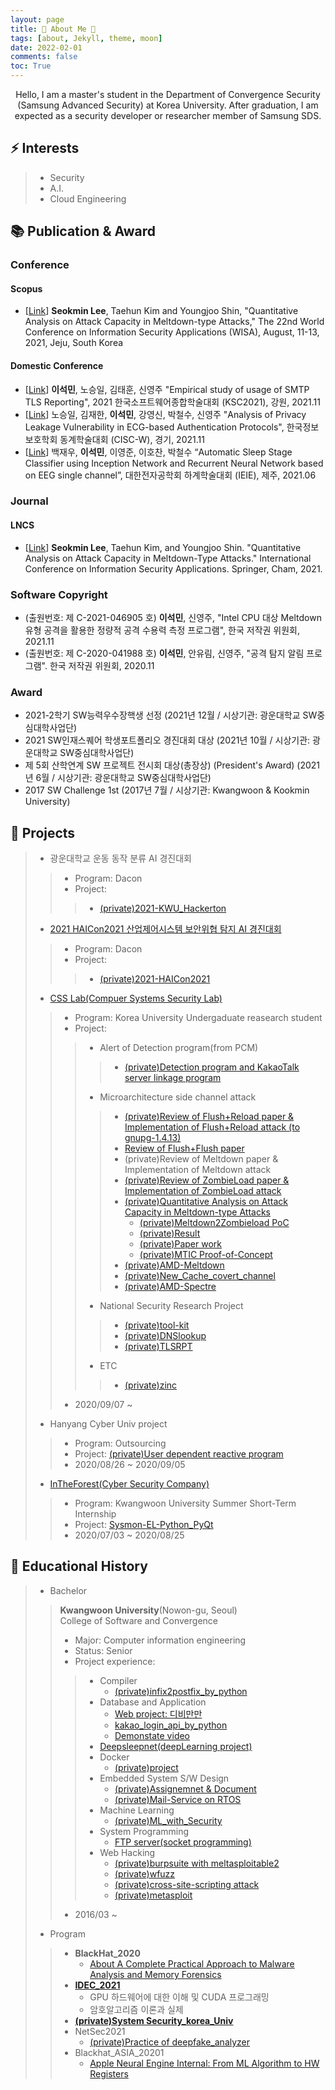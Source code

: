 ```yaml
---
layout: page
title: 📣 About Me 📣
tags: [about, Jekyll, theme, moon]
date: 2022-02-01
comments: false
toc: True
---    
```


<center>
Hello, I am a master's student in the Department of Convergence Security (Samsung Advanced Security) at Korea University.
After graduation, I am expected as a security developer or researcher member of Samsung SDS.
</center>              



<h2 align="left">⚡ Interests</h2>  

> - Security
> - A.I.
> - Cloud Engineering

## 📚 Publication & Award

### Conference
#### Scopus
* [[Link](https://www.manuscriptlink.com/society/kiisc/conference/wisa2021/accepted)] __Seokmin Lee__, Taehun Kim and Youngjoo Shin, "Quantitative Analysis on Attack Capacity in Meltdown-type Attacks," The 22nd World Conference on Information Security Applications (WISA), August, 11-13, 2021, Jeju, South Korea
#### Domestic Conference
* [[Link](http://www.kiise.or.kr/conference/KSC/2021/)] __이석민__, 노승일, 김태훈, 신영주 "Empirical study of usage of SMTP TLS Reporting", 2021 한국소프트웨어종합학술대회 (KSC2021), 강원, 2021.11
* [[Link](https://cisc.or.kr/)] 노승일, 김재한, __이석민__, 강영신, 박철수, 신영주 "Analysis of Privacy Leakage Vulnerability in ECG-based Authentication Protocols", 한국정보보호학회 동계학술대회 (CISC-W), 경기, 2021.11
* [[Link](https://www.dbpia.co.kr/pdf/pdfView.do?nodeId=NODE10591570&mark=0&useDate=&bookmarkCnt=0&ipRange=N&accessgl=Y&language=ko_KR)] 백재우, __이석민__, 이영준, 이호찬, 박철수 “Automatic Sleep Stage Classifier using Inception Network and Recurrent Neural Network based on EEG single channel”, 대한전자공학회 하계학술대회 (IEIE), 제주, 2021.06

### Journal
#### LNCS
* [[Link](https://link.springer.com/chapter/10.1007/978-3-030-89432-0_18)] __Seokmin Lee__, Taehun Kim, and Youngjoo Shin. "Quantitative Analysis on Attack Capacity in Meltdown-Type Attacks." International Conference on Information Security Applications. Springer, Cham, 2021.

### Software Copyright
* (출원번호: 제 C-2021-046905 호) __이석민__, 신영주, "Intel CPU 대상 Meltdown 유형 공격을 활용한 정량적 공격 수용력 측정 프로그램", 한국 저작권 위원회, 2021.11 
* (출원번호: 제 C-2020-041988 호) __이석민__, 안유림, 신영주, "공격 탐지 알림 프로그램". 한국 저작권 위원회, 2020.11  

### Award
* 2021-2학기 SW능력우수장핵생 선정 (2021년 12월 / 시상기관: 광운대학교 SW중심대학사업단)
* 2021 SW인재스퀘어 학생포트폴리오 경진대회 대상 (2021년 10월 / 시상기관: 광운대학교 SW중심대학사업단)
* 제 5회 산학연계 SW 프로젝트 전시회 대상(총장상) (President's Award) (2021년 6월 / 시상기관: 광운대학교 SW중심대학사업단)
* 2017 SW Challenge 1st (2017년 7월 / 시상기관: Kwangwoon & Kookmin University)


 
## 🌱  Projects

> * 광운대학교 운동 동작 분류 AI 경진대회 
>> - Program: Dacon 
>> - Project: 
>>> * [(private)2021-KWU_Hackerton](https://github.com/leesk212/2021-KWU_Hackerton) 
> * [2021 HAICon2021 산업제어시스템 보안위협 탐지 AI 경진대회](https://dacon.io/competitions/official/235757/leaderboard)
>> - Program: Dacon 
>> - Project: 
>>> * [(private)2021-HAICon2021](https://github.com/leesk212/2021-HAICon2021)
> * [CSS Lab(Compuer Systems Security Lab)](https://sites.google.com/view/icseclab/home)
>> - Program: Korea University Undergaduate reasearch student      
>> - Project:  
>>> * Alert of Detection program(from PCM)   
>>>> * [(private)Detection program and KakaoTalk server linkage program](https://github.com/leesk212/kakao_api)   
>>> * Microarchitecture side channel attack
>>>> * [(private)Review of Flush+Reload paper & Implementation of Flush+Reload attack (to gnupg-1.4.13)](https://github.com/leesk212/FLUSH-RELOAD-Attack-Implementation)
>>>> * [Review of Flush+Flush paper](https://leesk212.github.io/paper-Flush+Flush_A_Fast_and_Stealthy_Cache_Attack/)
>>>> * (private)Review of Meltdown paper & Implementation of Meltdown attack
>>>> * [(private)Review of ZombieLoad paper & Implementation of ZombieLoad attack](https://github.com/leesk212/ZombieLoad-Implementation)
>>>> * [(private)Quantitative Analysis on Attack Capacity in Meltdown-type Attacks](https://github.com/leesk212/Measurement_of_transient_instruction)  
>>>>   * [(private)Meltdown2Zombieload PoC](https://github.com/leesk212/Meltdown2Zombieload)
>>>>   * [(private)Result](https://github.com/leesk212/Result)
>>>>   * [(private)Paper work](https://github.com/leesk212/private_post/tree/master/Paperwork/Measurement%20of%20Transient%20instruction)
>>>>   * [(private)MTIC Proof-of-Concept](https://github.com/leesk212/MTIC)
>>>> * [(private)AMD-Meltdown](https://github.com/leesk212/AMD_Meltdown)
>>>> * [(private)New_Cache_covert_channel](https://github.com/leesk212/Reload-Reload)
>>>> * [(private)AMD-Spectre](https://github.com/leesk212/AMD_Spectre)
>>> * National Security Research Project
>>>>   * [(private)tool-kit](https://github.com/taehunk/NSR-SMTP)
>>>>   * [(private)DNSlookup](https://github.com/leesk212/private_post/blob/master/NSR/Mail_service/DNSQUERYCODE)
>>>>   * [(private)TLSRPT](https://github.com/leesk212/TLSRPT)
>>> * ETC
>>>>   * [(private)zinc](https://github.com/taehunk/zinc)
>> - 2020/09/07 ~   
> * Hanyang Cyber Univ project
>> - Program: Outsourcing
>> - Project: [(private)User dependent reactive program](https://github.com/leesk212/HanyangUniv_project)
>> - 2020/08/26 ~ 2020/09/05 
> * [InTheForest(Cyber Security Company)](http://www.itforest.net/index.php) 
>> - Program: Kwangwoon University Summer Short-Term Internship      
>> - Project: [Sysmon-EL-Python_PyQt](https://github.com/leesk212/Sysmon-EL-Python_PyQt)
>> - 2020/07/03 ~ 2020/08/25


## 🌱  Educational History

>   
> * Bachelor 
>> **Kwangwoon University**(Nowon-gu, Seoul)  
>> College of Software and Convergence  
>> - Major: Computer information engineering  
>> - Status: Senior  
>> - Project experience: 
>>> * Compiler
>>>   * [(private)infix2postfix_by_python](https://github.com/leesk212/compiler/tree/main/infix2postfix)
>>> * Database and Application 
>>>   * [Web project: 디비만만](https://github.com/0xF4D3C0D3/kw-db-project-2020)
>>>   * [kakao_login_api_by_python](https://github.com/leesk212/kakao_login_api_by_python)
>>>   * [Demonstate video](https://www.youtube.com/watch?v=4eEvMKFw9_g)
>>> * [Deepsleepnet(deepLearning project)](https://github.com/leesk212/new_deepsleepnet)
>>> * Docker
>>>   * [(private)project](https://github.com/leesk212/4_1/tree/main/ISA/Docker)
>>> * Embedded System S/W Design
>>>   * [(private)Assignemnet & Document](https://github.com/leesk212/4_1/tree/main/E_S)
>>>   * [(private)Mail-Service on RTOS](https://github.com/leesk212/Embedded_PROJECT)
>>> * Machine Learning
>>>   * [(private)ML_with_Security](https://github.com/leesk212/ML_with_Security)  
>>> * System Programming  
>>>   * [FTP server(socket programming)](https://github.com/leesk212/Linux/tree/master/SystemProgramming) 
>>> * Web Hacking
>>>   * [(private)burpsuite with meltasploitable2](https://github.com/leesk212/4_1/tree/main/ISA/Web-hacking)
>>>   * [(private)wfuzz](https://github.com/leesk212/4_1/tree/main/ISA/Web-hacking/wfuzz)   
>>>   * [(private)cross-site-scripting attack](https://github.com/leesk212/4_1/tree/main/ISA/Web-hacking/cross-site-scripting-attack)
>>>   * [(private)metasploit](https://github.com/leesk212/4_1/tree/main/ISA/Web-hacking/metasploit)
>> - 2016/03 ~   
> * Program
>> - **BlackHat_2020**   
>>    * [About A Complete Practical Approach to Malware Analysis and Memory Forensics](https://github.com/leesk212/BlackHat_2020)   
>> - [**IDEC_2021**](https://github.com/leesk212/2021_IDEC)   
>>    * GPU 하드웨어에 대한 이해 및 CUDA 프로그래밍  
>>    * 암호알고리즘 이론과 실제  
>> - [**(private)System Security_korea_Univ**](https://github.com/leesk212/System-Security)
>> - NetSec2021
>>    * [(private)Practice of deepfake_analyzer](https://github.com/leesk212/private_post/tree/master/NetSec-Deepfake)
>> - Blackhat_ASIA_20201
>>    * [Apple Neural Engine Internal: From ML Algorithm to HW Registers](https://github.com/leesk212/BlackHat_2020/tree/main/BlackHat_2021_briefing)

 
  
  


